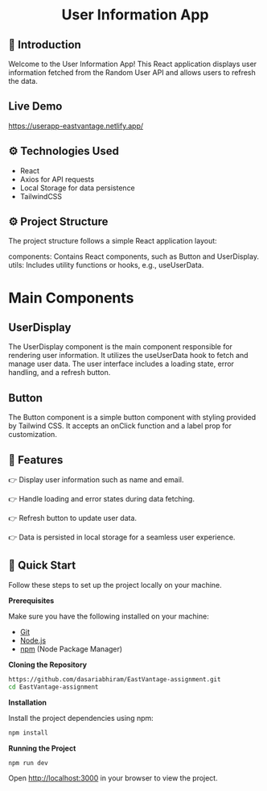 # <div align="center">
 
  <h1 align="center"> User Information App
</h1>
</div>

## <a name="introduction">🤖 Introduction</a>

Welcome to the User Information App! This React application displays user information fetched from the Random User API and allows users to refresh the data.

## <a name="livedemo">Live Demo</a>

https://userapp-eastvantage.netlify.app/

## <a name="tech-stack">⚙️ Technologies Used
</a>

- React
- Axios for API requests
- Local Storage for data persistence
- TailwindCSS

## <a name="tech-stack">⚙️ Project Structure</a>
The project structure follows a simple React application layout:

components: Contains React components, such as Button and UserDisplay.
utils: Includes utility functions or hooks, e.g., useUserData.

# Main Components
 
## UserDisplay
The UserDisplay component is the main component responsible for rendering user information. It utilizes the useUserData hook to fetch and manage user data. The user interface includes a loading state, error handling, and a refresh button.

## Button
The Button component is a simple button component with styling provided by Tailwind CSS. It accepts an onClick function and a label prop for customization.


## <a name="features">🔋 Features</a>

👉 Display user information such as name and email.

👉 Handle loading and error states during data fetching.

👉 Refresh button to update user data.

👉 Data is persisted in local storage for a seamless user experience.


## <a name="quick-start">🤸 Quick Start</a>

Follow these steps to set up the project locally on your machine.

**Prerequisites**

Make sure you have the following installed on your machine:

- [Git](https://git-scm.com/)
- [Node.js](https://nodejs.org/en)
- [npm](https://www.npmjs.com/) (Node Package Manager)

**Cloning the Repository**

```bash
https://github.com/dasariabhiram/EastVantage-assignment.git
cd EastVantage-assignment
```

**Installation**

Install the project dependencies using npm:

```bash
npm install
```


**Running the Project**

```bash
npm run dev
```

Open [http://localhost:3000](http://localhost:3000) in your browser to view the project.




